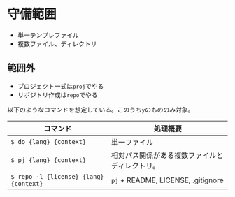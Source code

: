 # 守備範囲

* 単一テンプレファイル
* 複数ファイル、ディレクトリ

## 範囲外

* プロジェクト一式は`proj`でやる
* リポジトリ作成は`repo`でやる

以下のようなコマンドを想定している。このうち`y`のもののみ対象。

コマンド|処理概要
--------|--------
`$ do {lang} {context}`|単一ファイル
`$ pj {lang} {context}`|相対パス関係がある複数ファイルとディレクトリ。
`$ repo -l {license} {lang} {context}`|`pj` + README, LICENSE, .gitignore
